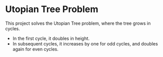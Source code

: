 # Utopian Tree Problem 

This project solves the Utopian Tree problem, where the tree grows in cycles.
- In the first cycle, it doubles in height.
- In subsequent cycles, it increases by one for odd cycles, and doubles again for even cycles.